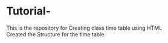 # Tutorial-
This is the repository for Creating class time table using HTML 
<br>
 Created the Structure for the time table
